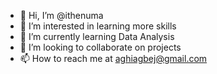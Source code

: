 - 👋 Hi, I’m @ithenuma
- 👀 I’m interested in learning more skills
- 🌱 I’m currently learning Data Analysis
- 💞️ I’m looking to collaborate on projects 
- 📫 How to reach me at aghiagbej@gmail.com 

<!---
ithenuma/ithenuma is a ✨ special ✨ repository because its `README.md` (this file) appears on your GitHub profile.
You can click the Preview link to take a look at your changes.
--->
